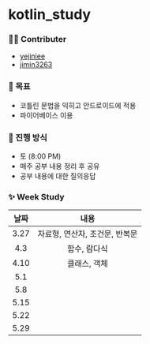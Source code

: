 # kotlin_study

### 🙋‍♀️ Contributer

- [yejiniee](https://github.com/yejiniee)
- [jimin3263](https://github.com/jimin3263)

### 🎯 목표

- 코틀린 문법을 익히고 안드로이드에 적용
- 파이어베이스 이용

### 📖 진행 방식
- 토 (8:00 PM)
- 매주 공부 내용 정리 후 공유
- 공부 내용에 대한 질의응답


### ✨ Week Study

|   날짜    |  내용  | 
| :-------: | :----: | 
| 3.27 | 자료형, 연산자, 조건문, 반복문 |  
| 4.3 | 함수, 람다식 |
| 4.10 | 클래스, 객체 |
| 5.1 |  |
| 5.8 |  |
| 5.15 | |
| 5.22 |  |
| 5.29 |  |
